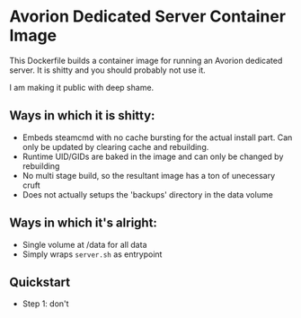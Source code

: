 Avorion Dedicated Server Container Image
========================================

This Dockerfile builds a container image for running an Avorion dedicated server.
It is shitty and you should probably not use it.

I am making it public with deep shame.

Ways in which it is shitty:
---------------------------

- Embeds steamcmd with no cache bursting for the actual install part.
  Can only be updated by clearing cache and rebuilding.
- Runtime UID/GIDs are baked in the image and can only be changed by rebuilding
- No multi stage build, so the resultant image has a ton of unecessary cruft
- Does not actually setups the 'backups' directory in the data volume

Ways in which it's alright:
----------------------------

- Single volume at /data for all data
- Simply wraps `server.sh` as entrypoint

Quickstart
----------

- Step 1: don't
